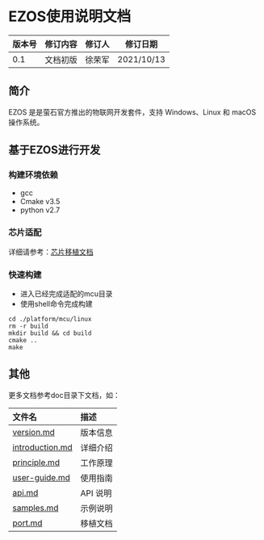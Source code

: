 # EZOS使用说明文档

| **版本号** | **修订内容** | **修订人** | **修订日期** |
| ---------- | ------------ | ---------- | ------------ |
| 0.1        | 文档初版     | 徐荣军     | 2021/10/13   |

## 简介

EZOS 是是萤石官方推出的物联网开发套件，支持 Windows、Linux 和 macOS 操作系统。

## 基于EZOS进行开发

### 构建环境依赖

- gcc
- Cmake v3.5
- python v2.7

### 芯片适配
<!--如芯片已经完成适配，可跳过此步骤-->

详细请参考：[芯片移植文档](./docs/port.md)

### 快速构建

- 进入已经完成适配的mcu目录
- 使用shell命令完成构建



```shell
cd ./platform/mcu/linux
rm -r build
mkdir build && cd build
cmake ..
make
```

## 其他

更多文档参考doc目录下文档，如：

| **文件名**                         | **描述** |
| :--------------------------------- | :------- |
| [version.md](./docs/version.md)    | 版本信息 |
| [introduction.md](introduction.md) | 详细介绍 |
| [principle.md](principle.md)       | 工作原理 |
| [user-guide.md](user-guide.md)     | 使用指南 |
| [api.md](api.md)                   | API 说明 |
| [samples.md](samples.md)           | 示例说明 |
| [port.md](./docs/.md)              | 移植文档 |